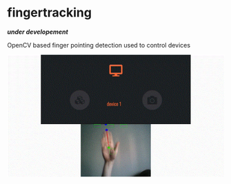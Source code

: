 # fingertracking

***under developement***

OpenCV based finger pointing detection used to control devices

![](https://github.com/xadrianzetx/fingertracking/blob/master/assets/ft4.gif)
